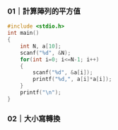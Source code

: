 ### 01｜計算陣列的平方值
```C
#include <stdio.h>
int main()
{
	int N, a[10];
	scanf("%d", &N);
	for(int i=0; i<=N-1; i++)
	{
		scanf("%d", &a[i]);
		printf("%d,", a[i]*a[i]);
	}
	printf("\n");
}
```

### 02｜大小寫轉換
